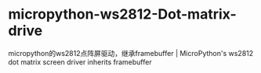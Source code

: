 # micropython-ws2812-Dot-matrix-drive
micropython的ws2812点阵屏驱动，继承framebuffer | MicroPython's ws2812 dot matrix screen driver inherits framebuffer
